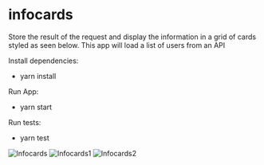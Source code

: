 # infocards
Store the result of the request and display the information in a grid of cards styled as seen below. This app will load a list of users from an API

Install dependencies:
* yarn install

Run App:
* yarn start

Run tests:
* yarn test

![Infocards](https://user-images.githubusercontent.com/8124862/222243921-8633f798-162f-437e-a3f7-b12e7d33b99b.png)
![Infocards1](https://user-images.githubusercontent.com/8124862/222243935-20673c42-a578-4e1f-a5e7-e3ae39e6a62a.png)
![Infocards2](https://user-images.githubusercontent.com/8124862/222243943-19779bd7-ff26-4774-8f30-bb70eb85f486.png)
